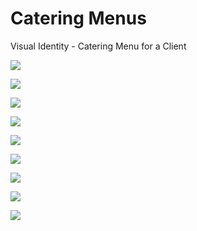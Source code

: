 # Catering Menus

Visual Identity - Catering Menu for a Client

![](z-Attachments/Behance%20Thumbnails-03.jpg)

![](z-Attachments/Blessedweng%20Menu%20-1.jpg)

![](z-Attachments/Blessedweng%20Menu%20-2.jpg)

![](z-Attachments/Blessedweng%20Menu%20-3.jpg)

![](z-Attachments/Blessedweng%20Menu%20-4.jpg)

![](z-Attachments/Blessedweng%20Menu%20-5.jpg)

![](z-Attachments/Blessedweng%20Menu%20-6.jpg)

![](z-Attachments/Blessedweng%20Menu%20-7.jpg)

![](z-Attachments/Blessedweng%20Menu%20-8.jpg)

